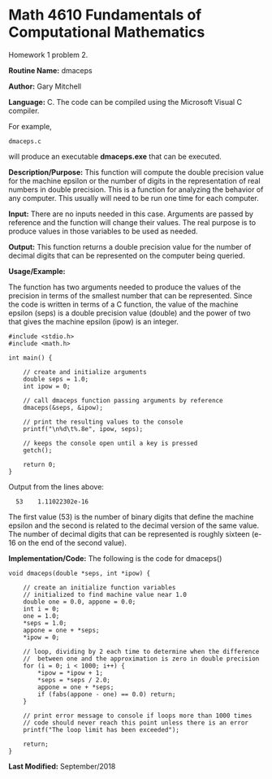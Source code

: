 # Math 4610 Fundamentals of Computational Mathematics
Homework 1 problem 2.

**Routine Name:**           dmaceps

**Author:** Gary Mitchell

**Language:** C. The code can be compiled using the Microsoft Visual C compiler.

For example,

    dmaceps.c

will produce an executable **dmaceps.exe** that can be executed.

**Description/Purpose:** This function will compute the double precision value for the machine epsilon or the number of digits
in the representation of real numbers in double precision. This is a function for analyzing the behavior of any computer. This
usually will need to be run one time for each computer.

**Input:** There are no inputs needed in this case. Arguments are passed by reference and the function will change their values.
The real purpose is to produce values in those variables to be used as needed.

**Output:** This function returns a double precision value for the number of decimal digits that can be represented on the
computer being queried.

**Usage/Example:**

The function has two arguments needed to produce the values of the precision in terms of the smallest number that can be
represented. Since the code is written in terms of a C function, the value of the machine epsilon (seps) is a double
precision value (double) and the power of two that gives the machine epsilon (ipow) is an integer.

    #include <stdio.h>
    #include <math.h>
    
    int main() {
    
        // create and initialize arguments
        double seps = 1.0;
        int ipow = 0;
        
        // call dmaceps function passing arguments by reference
        dmaceps(&seps, &ipow);
        
        // print the resulting values to the console
        printf("\n%d\t%.8e", ipow, seps);
        
        // keeps the console open until a key is pressed
        getch();

        return 0;
    }

Output from the lines above:

      53    1.11022302e-16

The first value (53) is the number of binary digits that define the machine epsilon and the second is related to the
decimal version of the same value. The number of decimal digits that can be represented is roughly sixteen (e-16 on the
end of the second value).

**Implementation/Code:** The following is the code for dmaceps()

    void dmaceps(double *seps, int *ipow) {
    
        // create an initialize function variables
        // initialized to find machine value near 1.0
        double one = 0.0, appone = 0.0;
        int i = 0;
        one = 1.0;
        *seps = 1.0;
        appone = one + *seps;
        *ipow = 0;

        // loop, dividing by 2 each time to determine when the difference
        //  between one and the approximation is zero in double precision
        for (i = 0; i < 1000; i++) {
            *ipow = *ipow + 1;
            *seps = *seps / 2.0;
            appone = one + *seps;
            if (fabs(appone - one) == 0.0) return;
        }

        // print error message to console if loops more than 1000 times
        // code should never reach this point unless there is an error
        printf("The loop limit has been exceeded");

        return;
    }

**Last Modified:** September/2018
